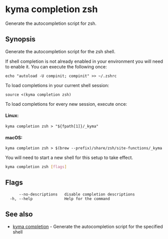 # kyma completion zsh

Generate the autocompletion script for zsh.

## Synopsis

Generate the autocompletion script for the zsh shell.

If shell completion is not already enabled in your environment you will need
to enable it.  You can execute the following once:

	echo "autoload -U compinit; compinit" >> ~/.zshrc

To load completions in your current shell session:

	source <(kyma completion zsh)

To load completions for every new session, execute once:

#### Linux:

	kyma completion zsh > "${fpath[1]}/_kyma"

#### macOS:

	kyma completion zsh > $(brew --prefix)/share/zsh/site-functions/_kyma

You will need to start a new shell for this setup to take effect.


```bash
kyma completion zsh [flags]
```

## Flags

```text
      --no-descriptions   disable completion descriptions
  -h, --help              Help for the command
```

## See also

* [kyma completion](kyma_completion.md) - Generate the autocompletion script for the specified shell
